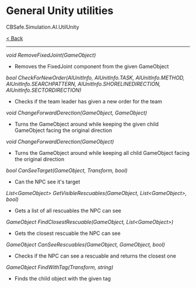 # General Unity utilities
CBSafe.Simulation.AI.UtilUnity

[< Back](UtilsIndex.md)

---

_void RemoveFixedJoint(GameObject)_
- Removes the FixedJoint component from the given GameObject

_bool CheckForNewOrder(AIUnitInfo, AIUnitInfo.TASK, AIUnitInfo.METHOD, AIUnitInfo.SEARCHPATTERN, AIUnitInfo.SHORELINEDIRECTION, AIUnitInfo.SECTORDIRECTION)_
- Checks if the team leader has given a new order for the team

_void ChangeForwardDerection(GameObject, GameObject)_
- Turns the GameObject around while keeping the given child GameObject facing the original direction

_void ChangeForwardDerection(GameObject)_
- Turns the GameObject around while keeping all child GameObject facing the original direction

_bool CanSeeTarget(GameObject, Transform, bool)_
- Can the NPC see it's target

_List\<GameObject\> GetVisibleRescuables(GameObject, List\<GameObject\>, bool)_
- Gets a list of all rescuables the NPC can see

_GameObject FindClosestRescuable(GameObject, List\<GameObject\>)_
- Gets the closest rescuable the NPC can see

_GameObject CanSeeRescuables(GameObject, GameObject, bool)_
- Checks if the NPC can see a rescuable and returns the closest one

_GameObject FindWithTag(Transform, string)_
- Finds the child object with the given tag

